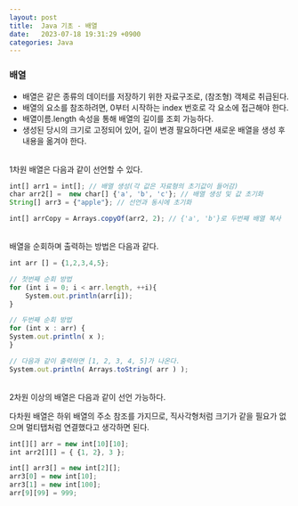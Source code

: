 ```yaml
---
layout: post
title:  Java 기초 - 배열
date:   2023-07-18 19:31:29 +0900
categories: Java
---
```

### **배열**

-   배열은 같은 종류의 데이터를 저장하기 위한 자료구조로, (참조형) 객체로 취급된다.
-   배열의 요소를 참조하려면, 0부터 시작하는 index 번호로 각 요소에 접근해야 한다.
-   배열이름.length 속성을 통해 배열의 길이를 조회 가능하다.
-   생성된 당시의 크기로 고정되어 있어, 길이 변경 팔요하다면 새로운 배열을 생성 후 내용을 옮겨야 한다.

<br>
1차원 배열은 다음과 같이 선언할 수 있다.

```javascript
int[] arr1 = int[]; // 배열 생성(각 값은 자료형의 초기값이 들어감)
char arr2[] =  new char[] {'a', 'b', 'c'}; // 배열 생성 및 값 초기화
String[] arr3 = {"apple"}; // 선언과 동시에 초기화

int[] arrCopy = Arrays.copyOf(arr2, 2); // {'a', 'b'}로 두번째 배열 복사
```
<br>
배열을 순회하며 출력하는 방법은 다음과 같다.

```javascript
int arr [] = {1,2,3,4,5};

// 첫번째 순회 방법
for (int i = 0; i < arr.length, ++i){
	System.out.println(arr[i]);
}

// 두번째 순회 방법
for (int x : arr) {
System.out.println( x );
}

// 다음과 같이 출력하면 [1, 2, 3, 4, 5]가 나온다.
System.out.println( Arrays.toString( arr ) );
```
<br>
2차원 이상의 배열은 다음과 같이 선언 가능하다.

다차원 배열은 하위 배열의 주소 참조를 가지므로, 직사각형처럼 크기가 같을 필요가 없으며 멀티탭처럼 연결했다고 생각하면 된다.

```javascript
int[][] arr = new int[10][10];
int arr2[][] = { {1, 2}, 3 };

int[] arr3[] = new int[2][];
arr3[0] = new int[10];
arr3[1] = new int[100];
arr[9][99] = 999;
```

